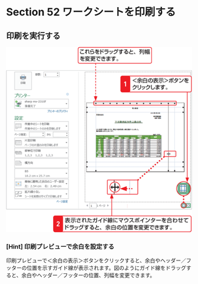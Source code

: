 # Section 52 ワークシートを印刷する

## 印刷を実行する

![](003.png)

### [Hint] 印刷プレビューで余白を設定する

印刷プレビューで＜余白の表示＞ボタンをクリックすると、余白やヘッダー／フッターの位置を示すガイド線が表示されます。図のようにガイド線をドラッグすると、余白やヘッダー／フッターの位置、列幅を変更できます。
